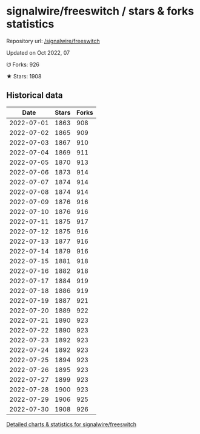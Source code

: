 # signalwire/freeswitch / stars & forks statistics

Repository url: [/signalwire/freeswitch](https://github.com/signalwire/freeswitch)

Updated on Oct 2022, 07

☋ Forks: 926

★ Stars: 1908

## Historical data
| Date | Stars | Forks |
|------|-------|-------|
| 2022-07-01 | 1863 | 908 | 
| 2022-07-02 | 1865 | 909 | 
| 2022-07-03 | 1867 | 910 | 
| 2022-07-04 | 1869 | 911 | 
| 2022-07-05 | 1870 | 913 | 
| 2022-07-06 | 1873 | 914 | 
| 2022-07-07 | 1874 | 914 | 
| 2022-07-08 | 1874 | 914 | 
| 2022-07-09 | 1876 | 916 | 
| 2022-07-10 | 1876 | 916 | 
| 2022-07-11 | 1875 | 917 | 
| 2022-07-12 | 1875 | 916 | 
| 2022-07-13 | 1877 | 916 | 
| 2022-07-14 | 1879 | 916 | 
| 2022-07-15 | 1881 | 918 | 
| 2022-07-16 | 1882 | 918 | 
| 2022-07-17 | 1884 | 919 | 
| 2022-07-18 | 1886 | 919 | 
| 2022-07-19 | 1887 | 921 | 
| 2022-07-20 | 1889 | 922 | 
| 2022-07-21 | 1890 | 923 | 
| 2022-07-22 | 1890 | 923 | 
| 2022-07-23 | 1892 | 923 | 
| 2022-07-24 | 1892 | 923 | 
| 2022-07-25 | 1894 | 923 | 
| 2022-07-26 | 1895 | 923 | 
| 2022-07-27 | 1899 | 923 | 
| 2022-07-28 | 1900 | 923 | 
| 2022-07-29 | 1906 | 925 | 
| 2022-07-30 | 1908 | 926 | 


[Detailed charts & statistics for signalwire/freeswitch](https://reviewgithub.com/rep/signalwire/freeswitch)
